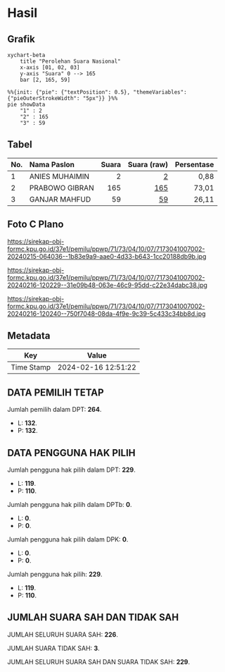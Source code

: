 # Hasil

## Grafik

```mermaid
xychart-beta
    title "Perolehan Suara Nasional"
    x-axis [01, 02, 03]
    y-axis "Suara" 0 --> 165
    bar [2, 165, 59]
```

```mermaid
%%{init: {"pie": {"textPosition": 0.5}, "themeVariables": {"pieOuterStrokeWidth": "5px"}} }%%
pie showData
    "1" : 2
    "2" : 165
    "3" : 59
```

## Tabel

| No. | Nama Paslon    | Suara | Suara (raw) | Persentase |
|:--- |:-------------- | -----:| -----------:| ----------:|
| 1   | ANIES MUHAIMIN | 2     | [2][p-1]    | 0,88       |
| 2   | PRABOWO GIBRAN | 165   | [165][p-2]  | 73,01      |
| 3   | GANJAR MAHFUD  | 59    | [59][p-3]   | 26,11      |


[p-1]: https://github.com/gigit-pemilu/pemilu-2024/blob/main/pilpres/hitung-suara/sub/71-sulawesi-utara/sub/73-kota-tomohon/sub/04-tomohon-barat/sub/1007-taratara/sub/002-tps/sub/paslon-1.txt
[p-2]: https://github.com/gigit-pemilu/pemilu-2024/blob/main/pilpres/hitung-suara/sub/71-sulawesi-utara/sub/73-kota-tomohon/sub/04-tomohon-barat/sub/1007-taratara/sub/002-tps/sub/paslon-2.txt
[p-3]: https://github.com/gigit-pemilu/pemilu-2024/blob/main/pilpres/hitung-suara/sub/71-sulawesi-utara/sub/73-kota-tomohon/sub/04-tomohon-barat/sub/1007-taratara/sub/002-tps/sub/paslon-3.txt

## Foto C Plano

https://sirekap-obj-formc.kpu.go.id/37e1/pemilu/ppwp/71/73/04/10/07/7173041007002-20240215-064036--1b83e9a9-aae0-4d33-b643-1cc20188db9b.jpg

https://sirekap-obj-formc.kpu.go.id/37e1/pemilu/ppwp/71/73/04/10/07/7173041007002-20240216-120229--31e09b48-063e-46c9-95dd-c22e34dabc38.jpg

https://sirekap-obj-formc.kpu.go.id/37e1/pemilu/ppwp/71/73/04/10/07/7173041007002-20240216-120240--750f7048-08da-4f9e-9c39-5c433c34bb8d.jpg


## Metadata

| Key        | Value               |
| ---------- | ------------------- |
| Time Stamp | 2024-02-16 12:51:22 |


## DATA PEMILIH TETAP

Jumlah pemilih dalam DPT: **264**.
 * L: **132**.
 * P: **132**.

## DATA PENGGUNA HAK PILIH

Jumlah pengguna hak pilih dalam DPT: **229**.
 * L: **119**.
 * P: **110**.

Jumlah pengguna hak pilih dalam DPTb: **0**.
 * L: **0**.
 * P: **0**.

Jumlah pengguna hak pilih dalam DPK: **0**.
 * L: **0**.
 * P: **0**.

Jumlah pengguna hak pilih: **229**.
 * L: **119**.
 * P: **110**.

## JUMLAH SUARA SAH DAN TIDAK SAH

JUMLAH SELURUH SUARA SAH: **226**.

JUMLAH SUARA TIDAK SAH: **3**.

JUMLAH SELURUH SUARA SAH DAN SUARA TIDAK SAH: **229**.


